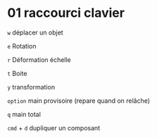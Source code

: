 # 01 raccourci clavier

`w` déplacer un objet

`e` Rotation

`r` Déformation échelle

`t` Boite

`y` transformation

`option` main provisoire (repare quand on relâche)

`q` main total

`cmd` + `d` dupliquer un composant